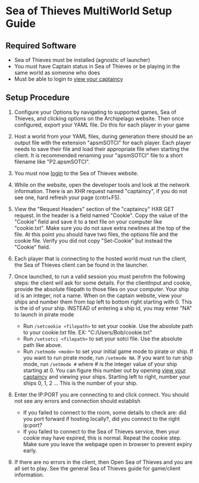 # Sea of Thieves MultiWorld Setup Guide

## Required Software

- Sea of Thieves must be installed (agnostic of launcher)
- You must have Captain status in Sea of Thieves or be playing in the same world as someone who does
- Must be able to login to [view your captaincy](https://www.seaofthieves.com/profile/captaincy)

## Setup Procedure

1. Configure your Options by navigating to supported games, Sea of Thieves, and clicking options on the Archipelago website. Then once configured, export your YAML file. Do this for each player in your game

2. Host a world from your YAML files, during generation there should be an output file with the extension "apsmSOTCI" for each player. Each player needs to save their file and load their appropriate file when starting the client. It is recommended renaming your "apsmSOTCI" file to a short filename like "P2.apsmSOTCI".

3. You must now [login](https://www.seaofthieves.com/profile/captaincy/) to the Sea of Thieves website.

4. While on the website, open the developer tools and look at the network information. There is an XHR request named "captaincy", if you do not see one, hard refresh your page (cntrl+F5).

5. View the "Request Headers" section of the "captaincy" HXR GET request. In the header is a field named "Cookie". Copy the value of the "Cookie" field and save it to a text file on your computer like "cookie.txt". Make sure you do not save extra newlines at the top of the file. At this point you should have two files, the options file and the cookie file. Verify you did not copy "Set-Cookie" but instead the "Cookie" field.

6. Each player that is connecting to the hosted world must run the client, the Sea of Thieves client can be found in the launcher.

7. Once launched, to run a valid session you must perofrm the following steps: the client will ask for some details. For the clientInput and cookie, provide the absolute filepath to those files on your computer. Your ship id is an integer, not a name. When on the captain website, view your ships and number them from top left to bottom right starting with 0. This is the id of your ship. INSTEAD of entering a ship id, you may enter "NA" to launch in pirate mode
   - Run `/setcookie <filepath>` to set your cookie. Use the absolute path to your cookie.txt file. EX: "C:/Users/Bob/cookie.txt"
   - Run `/setsotci <filepath>` to set your sotci file. Use the absolute path like above.
   - Run `/setmode <mode>` to set your initial game mode to pirate or ship. If you want to run pirate mode, run `/setmode NA`. If you want to run ship mode, run `/setmode #` where # is the integer value of your ship starting at 0. You can figure this number out by opening [view your captaincy](https://www.seaofthieves.com/profile/captaincy) and viewing your ships. Starting left to right, number your ships 0, 1, 2 ... This is the number of your ship.

8. Enter the IP:PORT you are connecting to and click connect. You should not see any errors and connection should establish
   - If you failed to connect to the room, some details to check are: did you port forward if hosting locally?, did you connect to the right ip:port?
   - If you failed to connect to the Sea of Thieves service, then your cookie may have expired, this is normal. Repeat the cookie step. Make sure you leave the webpage open in browser to prevent expiry early.

9. If there are no errors in the client, then Open Sea of Thieves and you are all set to play. See the general Sea of Thieves guide for game/client information.

